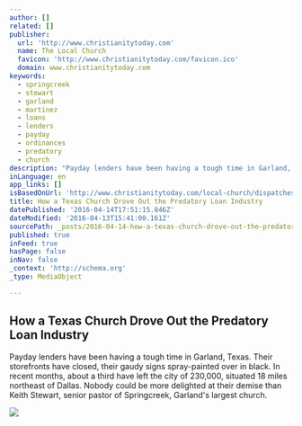 ```yaml
---
author: []
related: []
publisher:
  url: 'http://www.christianitytoday.com'
  name: The Local Church
  favicon: 'http://www.christianitytoday.com/favicon.ico'
  domain: www.christianitytoday.com
keywords:
  - springcreek
  - stewart
  - garland
  - martinez
  - loans
  - lenders
  - payday
  - ordinances
  - predatory
  - church
description: "Payday lenders have been having a tough time in Garland, Texas. Their storefronts have closed, their gaudy signs spray-painted over in black. In recent months, about a third have left the city of 230,000, situated 18 miles northeast of Dallas. Nobody could be more delighted at their demise than Keith Stewart, senior pastor of Springcreek, Garland's largest church."
inLanguage: en
app_links: []
isBasedOnUrl: 'http://www.christianitytoday.com/local-church/dispatches/flipping-tables/how-texas-church-drove-out-predatory-loan-indu.html?&visit_source=facebook'
title: How a Texas Church Drove Out the Predatory Loan Industry
datePublished: '2016-04-14T17:51:15.846Z'
dateModified: '2016-04-13T15:41:00.161Z'
sourcePath: _posts/2016-04-14-how-a-texas-church-drove-out-the-predatory-loan-industry.md
published: true
inFeed: true
hasPage: false
inNav: false
_context: 'http://schema.org'
_type: MediaObject

---
```

<article style=""><h1>How a Texas Church Drove Out the Predatory Loan Industry</h1><p>Payday lenders have been having a tough time in Garland, Texas. Their storefronts have closed, their gaudy signs spray-painted over in black. In recent months, about a third have left the city of 230,000, situated 18 miles northeast of Dallas. Nobody could be more delighted at their demise than Keith Stewart, senior pastor of Springcreek, Garland's largest church.</p><img src="http://www.christianitytoday.com/images/68879.jpg?w=600" /></article>